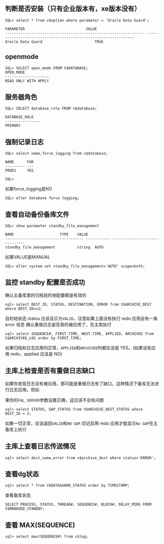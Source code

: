 ## 判断是否安装（只有企业版本有，xe版本没有）

```
SQL> select * from v$option where parameter = 'Oracle Data Guard';

PARAMETER							 VALUE
---------------------------------------------------------------- ----------------------------------------------------------------
Oracle Data Guard						 TRUE
```

## openmode

```
SQL> SELECT open_mode FROM V$DATABASE;
OPEN_MODE
--------------------
READ ONLY WITH APPLY
```

## 服务器角色

```
SQL> SELECT database_role FROM v$database;

DATABASE_ROLE
----------------
PRIMARY
```

## 强制记录日志

```
SQL> select name,force_logging from v$database;

NAME	  FOR
--------- ---
PROD1	  YES

SQL> 
```

如果force_logging是NO

```
SQL> alter database force logging;
```

## 查看自动备份备库文件

```
SQL> show parameter standby_file_management

NAME				     TYPE	 VALUE
------------------------------------ ----------- ------------------------------
standby_file_management 	     string	 AUTO
```

如果VALUE是MANUAL

```
SQL> alter system set standby_file_management='AUTO' scope=both;
```

## 监控 standby 配置是否成功

确认主备库里的归档目的地配置都是有效的

```
sql> select DEST_ID, STATUS, DESTINATION, ERROR from V$ARCHIVE_DEST where DEST_ID<=2;
```

目的地状态 status 应该显示为`VALID`，注意如果上面没有执行 redo 应用会有一条 error 信息 确认重做日志是否真的被应用了，在主库执行

```
sql> select SEQUENCE#, FIRST_TIME, NEXT_TIME, APPLIED, ARCHIVED from V$ARCHIVED_LOG order by FIRST_TIME;
```

如果归档和日志应用均正常，`APPLIED`和`ARCHIVED`列都应该是 YES。(如果没有应用 redo，applied 应该是 NO)

## 主库上检查是否有重做日志缺口

如果你发现日志没有被应用，那可能是重做日志有了缺口，这种情况下备库无法进行日志应用。但如

果你的`FAL_SERVER`参数设置正确，这应该不会有问题

```
sql> select STATUS, GAP_STATUS from V$ARCHIVE_DEST_STATUS where DEST_ID = 2;
```

如果一切正常，应该返回`VALID`和`NO GAP`.切记启用 redo 应用才能显示`No GAP`在主备库上执行

## 主库上查看日志传送情况

```
sql> select dest_name,error from v$archive_dest where status='ERROR';
```

## 查看dg状态

```
sql> select * from V$DATAGUARD_STATUS order by TIMESTAMP;
```

查看备库状态

```
SELECT PROCESS, STATUS, THREAD#, SEQUENCE#, BLOCK#, DELAY_MINS FROM V$MANAGED_STANDBY;
```

## 查看 MAX(SEQUENCE)

```
sql> select max(SEQUENCE#) from v$log;
```

